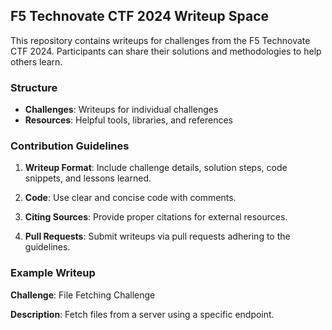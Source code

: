## F5 Technovate CTF 2024 Writeup Space

This repository contains writeups for challenges from the F5 Technovate CTF 2024. Participants can share their solutions and methodologies to help others learn.

### Structure

- **Challenges**: Writeups for individual challenges
- **Resources**: Helpful tools, libraries, and references

### Contribution Guidelines

1. **Writeup Format**: Include challenge details, solution steps, code snippets, and lessons learned.

2. **Code**: Use clear and concise code with comments.

3. **Citing Sources**: Provide proper citations for external resources.

4. **Pull Requests**: Submit writeups via pull requests adhering to the guidelines.

### Example Writeup

**Challenge**: File Fetching Challenge

**Description**: Fetch files from a server using a specific endpoint.
